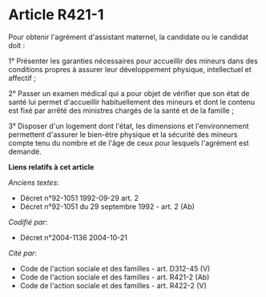 # Article R421-1

Pour obtenir l'agrément d'assistant maternel, la candidate ou le candidat doit :

1° Présenter les garanties nécessaires pour accueillir des mineurs dans des conditions propres à assurer leur développement
physique, intellectuel et affectif ;

2° Passer un examen médical qui a pour objet de vérifier que son état de santé lui permet d'accueillir habituellement des
mineurs et dont le contenu est fixé par arrêté des ministres chargés de la santé et de la famille ;

3° Disposer d'un logement dont l'état, les dimensions et l'environnement permettent d'assurer le bien-être physique et la
sécurité des mineurs compte tenu du nombre et de l'âge de ceux pour lesquels l'agrément est demandé.

**Liens relatifs à cet article**

_Anciens textes_:

  - Décret n°92-1051 1992-09-29 art. 2
  - Décret n°92-1051 du 29 septembre 1992 - art. 2 (Ab)

_Codifié par_:

  - Décret n°2004-1136 2004-10-21

_Cité par_:

  - Code de l'action sociale et des familles - art. D312-45 (V)
  - Code de l'action sociale et des familles - art. R421-2 (Ab)
  - Code de l'action sociale et des familles - art. R422-2 (V)
